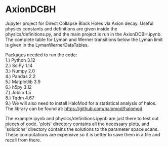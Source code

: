 # AxionDCBH

Jupyter project for Direct Collapse Black Holes via Axion decay. Useful physics constants and definitions are given inside the physics/definitions.py, and the main project is run in the AxionDCBH.ipynb. The complete table for Lyman and Werner transitions below the Lyman limit is given in the LymanWernerDataTables.

Packages needed to run the code: <br />
    1.) Python 3.12 <br />
    2.) SciPy 1.14 <br />
    3.) Numpy 2.0 <br />
    4.) Pandas 2.2 <br />
    5.) Matplotlib 3.9 <br />
    6.) h5py 3.12 <br />
    7.) Joblib 1.5 <br />
    8.) Tqdm 4.67 <br />
    9.) We will also need to install HaloMod for a statistical analysis of halos. The library can be found at: https://github.com/halomod/halomod  <br />

The example.ipynb and physics/definitions.ipynb are just there to test out pieces of code. 'plots' directory contains all the necessary plots, and 'solutions' directory contains the solutions to the parameter space scans. These computations are expensive so it is better to save them in a file and recall from there. 
